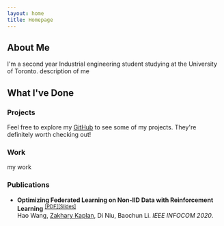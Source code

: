 ```yaml
---
layout: home
title: Homepage
---
```


## About Me

I'm a second year Industrial engineering student studying at the University of Toronto.
description of me

## What I've Done

### Projects

Feel free to explore my [GitHub](https://github.com/zakharykaplan) to see some of my projects. They're definitely worth checking out!

### Work

my work

### Publications

- **Optimizing Federated Learning on Non-IID Data with Reinforcement Learning** <sup>[[PDF]](./papers/infocom20.pdf)[[Slides]](./papers/infocom20-slides.pdf)</sup><br>
  Hao Wang, <ins>Zakhary Kaplan</ins>, Di Niu, Baochun Li. *IEEE INFOCOM 2020*.
